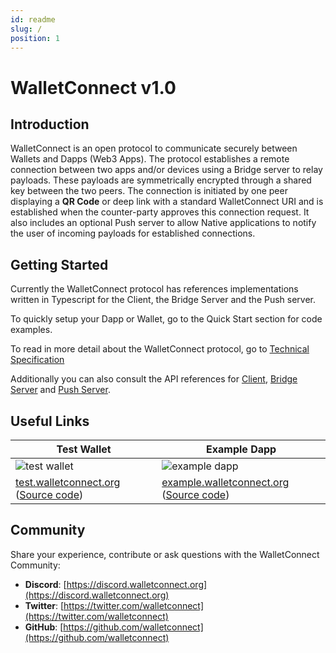 ```yaml
---
id: readme
slug: /
position: 1
---
```


# WalletConnect v1.0

## Introduction

WalletConnect is an open protocol to communicate securely between Wallets and Dapps \(Web3 Apps\). The protocol establishes a remote connection between two apps and/or devices using a Bridge server to relay payloads. These payloads are symmetrically encrypted through a shared key between the two peers. The connection is initiated by one peer displaying a **QR Code** or deep link with a standard WalletConnect URI and is established when the counter-party approves this connection request. It also includes an optional Push server to allow Native applications to notify the user of incoming payloads for established connections.

## Getting Started

Currently the WalletConnect protocol has references implementations written in Typescript for the Client, the Bridge Server and the Push server.

To quickly setup your Dapp or Wallet, go to the Quick Start section for code examples.

To read in more detail about the WalletConnect protocol, go to [Technical Specification](tech-spec.md)

Additionally you can also consult the API references for [Client](client-api.md), [Bridge Server](bridge-server.md) and [Push Server](push-server.md).

## Useful Links

| **Test Wallet** | **Example Dapp** |
| --------------- | --------------- |
| ![test wallet](/assets-1.0/img_3394.jpg) | ![example dapp](/assets-1.0/screenshot-2019-01-31-16.52.57.png) |
| [test.walletconnect.org](https://test.walletconnect.org) \([Source code](https://github.com/WalletConnect/walletconnect-test-wallet)\) | [example.walletconnect.org](https://example.walletconnect.org) \([Source code](https://github.com/WalletConnect/walletconnect-example-dapp)\) |

## Community

Share your experience, contribute or ask questions with the WalletConnect Community:

- **Discord**: [https://discord.walletconnect.org](https://discord.walletconnect.org)
- **Twitter**: [https://twitter.com/walletconnect](https://twitter.com/walletconnect)
- **GitHub**: [https://github.com/walletconnect](https://github.com/walletconnect)
